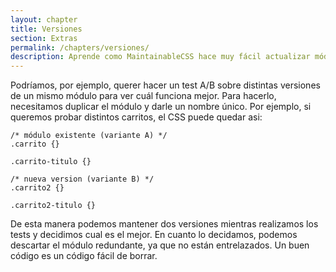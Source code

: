```yaml
---
layout: chapter
title: Versiones
section: Extras
permalink: /chapters/versiones/
description: Aprende como MaintainableCSS hace muy fácil actualizar módulos y realizar tests AB en sitios web en continuo crecimiento.
---
```


Podríamos, por ejemplo, querer hacer un test A/B sobre distintas versiones de un mismo módulo para ver cuál funciona mejor. Para hacerlo, necesitamos duplicar el módulo y darle un nombre único. Por ejemplo, si queremos probar distintos carritos, el CSS puede quedar asi:

	/* módulo existente (variante A) */
	.carrito {}

	.carrito-titulo {}

	/* nueva version (variante B) */
	.carrito2 {}

	.carrito2-titulo {}

De esta manera podemos mantener dos versiones mientras realizamos los tests y decidimos cual es el mejor. En cuanto lo decidamos, podemos descartar el módulo redundante, ya que no están entrelazados. Un buen código es un código fácil de borrar.
